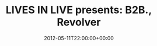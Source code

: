 ---
templateKey: event
guid: 08970bac-6eab-11ea-99c5-002590d1d1b0
date: 2012-05-11T22:00:00+00:00
eventTime: '10pm'
title: 'LIVES IN LIVE presents: B2B., Revolver'
artist: 'LIVES IN LIVE presents: B2B.'
city: Taipei
venue: Revolver
group: LEO37
url: https://www.facebook.com/events/309103109160554/
---